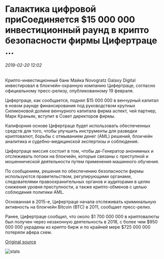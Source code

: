 # Галактика цифровой приСоединяется $15 000 000 инвестиционный раунд в крипто безопасности фирмы Цифертраце ...

###### 2019-02-20 12:02

Крипто-инвестиционный банк Майка Novogratz Galaxy Digital инвестировал в блокчейн-охранную компанию Цифертраце, согласно официальному пресс-релизу, опубликованному 19 февраля.

Цифертраце, как сообщается, поднял $15 000 000 в венчурный капитал в новом раунде финансирования под руководством крупных Силиконовой долине венчурного капитала фирма аспект, чей партнер, Марк Краньяк, вступит в Совет директоров фирмы.

Калифорния основе Цифертраце будет использовать обеспеченных средств для того, чтобы улучшить инструменты для разведки криптовалют, борьбы с отмыванием денег (AML) решений, блокчейн аналитика и судебно-медицинской экспертизы и соблюдения.

Цифертраце миссия состоит в том, чтобы де-Генератор анонимных и отслеживать потоки на блокчейн, которые связаны с преступной и мошеннической деятельности путем применения машинного обучения.

По сообщениям, решения по обеспечению безопасности фирмы используются правительством, регулирующими органами, следователями правоохранительных органов и аудиторами в целях снижения уровня преступности, а также крипто-обменов с целью соблюдения политики AML.

Основанная в 2015-е, Цифертраце начала отслеживать криминальную активность на блокчейн Bitcoin (BTC) в 2011, сообщает пресс-релиз.

Ранее, Цифертраце сообщил, что около $1 700 000 000 в криптовалюты был получен через незаконную деятельность в 2018, с более чем $950 000 000 украдены из крипто бирж и по крайней мере $725 000 000 потеряли афера схем.

[Original source](https://cointelegraph.com/news/galaxy-digital-joins-15-million-investment-round-in-crypto-security-firm-ciphertrace)

![stats](https://c.statcounter.com/11760860/0/a89fa40b/1/ "stats")